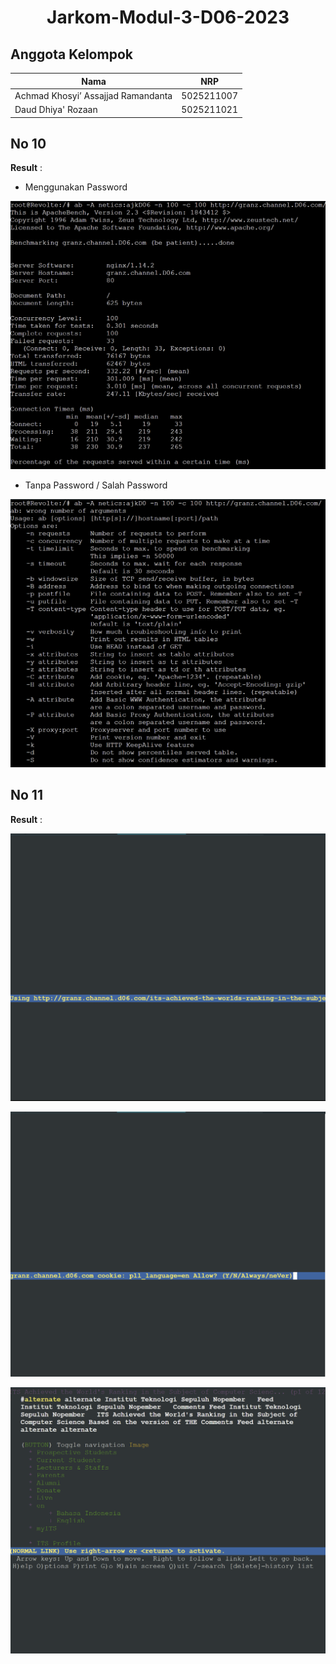 # <div align="center"><p>Jarkom-Modul-3-D06-2023</p></div>

## Anggota Kelompok

| Nama                               | NRP        |
| ---------------------------------- | ---------- |
| Achmad Khosyi’ Assajjad Ramandanta | 5025211007 |
| Daud Dhiya' Rozaan                 | 5025211021 |

## No 10

**Result** :

- Menggunakan Password

![Alt text](images/image.png)

- Tanpa Password / Salah Password

![Alt text](images/image-1.png)

## No 11

**Result** :

![Alt text](images/image-2.png)

![Alt text](images/image-3.png)

![Alt text](images/image-4.png)

